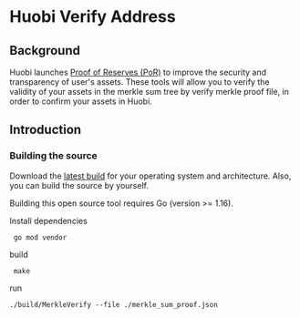 # Huobi Verify Address

## Background

Huobi launches [Proof of Reserves (PoR)]() to improve the security and transparency of user's assets. These tools will allow
you to verify the validity of your assets in the merkle sum tree by verify merkle proof file, in order to confirm your assets in Huobi.

## Introduction

### Building the source

Download the [latest build](https://github.com/huobiapi/Tool-Go-MerkleVerify/releases) for your operating system and architecture. Also, you can build the source by yourself.

Building this open source tool requires Go (version >= 1.16).

Install dependencies
```shell
 go mod vendor
```

build
```shell
 make
```

run
```shell
./build/MerkleVerify --file ./merkle_sum_proof.json
```
